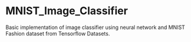# MNIST_Image_Classifier
Basic implementation of image classifier using neural network and MNIST Fashion dataset from Tensorflow Datasets.
